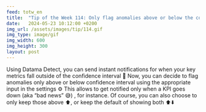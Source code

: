 ```yaml
---
feed: totw_en
title:  "Tip of the Week 114: Only flag anomalies above or below the confidence interval"
date:   2024-05-23 10:12:00 +0200
img_url: /assets/images/tip/114.gif
img_type: image/gif
img_width: 600
img_height: 300
layout: post
---
```


Using Datama Detect, you can send instant notifications for when your key metrics fall outside of the confidence interval 🔔 Now, you can decide to flag anomalies only above or below confidence interval using the appropriate input in the settings ⚙️ This allows to get notified only when a KPI goes down (aka “bad news” 😅) , for instance.
Of course, you can also choose to only keep those above ⬆️, or keep the default of showing both ⬆️⬇️